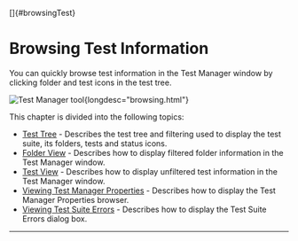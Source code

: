 
[]{#browsingTest}

# Browsing Test Information

You can quickly browse test information in the Test Manager window by clicking folder and test icons
in the test tree.

![Test Manager tool](../../images/JT4Tabbed.gif){longdesc="browsing.html"}

This chapter is divided into the following topics:

-   [Test Tree](../ui/usingtree.html) - Describes the test tree and filtering used to display the
    test suite, its folders, tests and status icons.
-   [Folder View](folderInfo.html) - Describes how to display filtered folder information in the
    Test Manager window.
-   [Test View](testInfo.html) - Describes how to display unfiltered test information in the Test
    Manager window.
-   [Viewing Test Manager Properties](../execProps/dialog.html) - Describes how to display the Test
    Manager Properties browser.
-   [Viewing Test Suite Errors](testSuiteErrors.html) - Describes how to display the Test Suite
    Errors dialog box.

----------------------------------------------------------------------------------------------------


